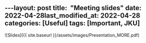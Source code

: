 ​--- 
​layout​: ​post 
​title​:  ​"Meeting slides" 
​date​:   ​2022-04-28
​last_modified_at​: ​2022-04-28
​categories​: ​[Useful] 
​tags​: ​[Important, JKU] 
---

![Slides]({{ site.baseurl }}/assets/images/Presentation_MORE.pdf)